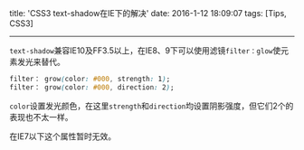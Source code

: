 title: 'CSS3 text-shadow在IE下的解决'
date: 2016-1-12 18:09:07 
tags: [Tips, CSS3]

---

`text-shadow`兼容IE10及FF3.5以上，在IE8、9下可以使用滤镜`filter：glow`使元素发光来替代。

```css
filter： grow(color: #000, strength: 1);
filter： grow(color: #000, direction: 2);
```

`color`设置发光颜色，在这里`strength`和`direction`均设置阴影强度，但它们2个的表现也不太一样。

在IE7以下这个属性暂时无效。